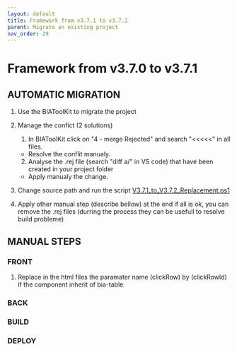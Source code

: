 ```yaml
---
layout: default
title: Framework from v3.7.1 to v3.7.2
parent: Migrate an existing project
nav_order: 29
---
```

# Framework from v3.7.0 to v3.7.1

## AUTOMATIC MIGRATION
 
1. Use the BIAToolKit to migrate the project

2. Manage the confict (2 solutions)
   1. In BIAToolKit click on "4 - merge Rejected" and search "<<<<<" in all files.  
    * Resolve the conflit manualy.
   2. Analyse the .rej file (search "diff a/" in VS code) that have been created in your project folder
     * Apply manualy the change.

3. Change source path and run the script [V3.7.1_to_V3.7.2_Replacement.ps1](./Scripts/V3.7.1_to_V3.7.2_Replacement.ps1)

4. Apply other manual step (describe bellow) at the end if all is ok, you can remove the .rej files (durring the process they can be usefull to resolve build probleme)

## MANUAL STEPS

### FRONT

1. Replace in the html files the paramater name (clickRow) by (clickRowId) if the component inherit of bia-table

### BACK

### BUILD


### DEPLOY


